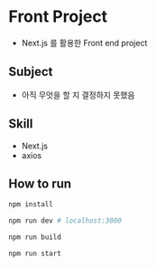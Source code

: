 # Front Project
- Next.js 를 활용한 Front end project

## Subject
- 아직 무엇을 할 지 결정하지 못했음

## Skill
- Next.js
- axios

## How to run
```bash
npm install

npm run dev # localhost:3000

npm run build

npm run start
```
